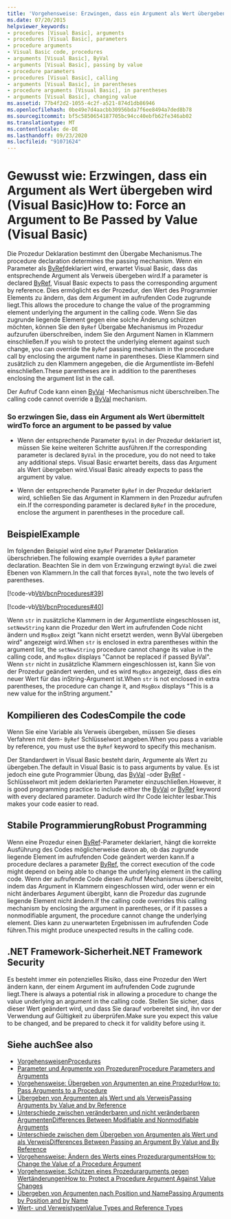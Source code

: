 ```yaml
---
title: 'Vorgehensweise: Erzwingen, dass ein Argument als Wert übergeben wird'
ms.date: 07/20/2015
helpviewer_keywords:
- procedures [Visual Basic], arguments
- procedures [Visual Basic], parameters
- procedure arguments
- Visual Basic code, procedures
- arguments [Visual Basic], ByVal
- arguments [Visual Basic], passing by value
- procedure parameters
- procedures [Visual Basic], calling
- arguments [Visual Basic], in parentheses
- procedure arguments [Visual Basic], in parentheses
- arguments [Visual Basic], changing value
ms.assetid: 77b4f2d2-1055-4c2f-a521-874d1db86946
ms.openlocfilehash: 0be49e7d4aacbb30956bda7f6ee8494a7ded8b78
ms.sourcegitcommit: bf5c5850654187705bc94cc40ebfb62fe346ab02
ms.translationtype: MT
ms.contentlocale: de-DE
ms.lasthandoff: 09/23/2020
ms.locfileid: "91071624"
---
```

# <a name="how-to-force-an-argument-to-be-passed-by-value-visual-basic"></a><span data-ttu-id="b607a-102">Gewusst wie: Erzwingen, dass ein Argument als Wert übergeben wird (Visual Basic)</span><span class="sxs-lookup"><span data-stu-id="b607a-102">How to: Force an Argument to Be Passed by Value (Visual Basic)</span></span>

<span data-ttu-id="b607a-103">Die Prozedur Deklaration bestimmt den Übergabe Mechanismus.</span><span class="sxs-lookup"><span data-stu-id="b607a-103">The procedure declaration determines the passing mechanism.</span></span> <span data-ttu-id="b607a-104">Wenn ein Parameter als [ByRef](../../../language-reference/modifiers/byref.md)deklariert wird, erwartet Visual Basic, dass das entsprechende Argument als Verweis übergeben wird.</span><span class="sxs-lookup"><span data-stu-id="b607a-104">If a parameter is declared [ByRef](../../../language-reference/modifiers/byref.md), Visual Basic expects to pass the corresponding argument by reference.</span></span> <span data-ttu-id="b607a-105">Dies ermöglicht es der Prozedur, den Wert des Programmier Elements zu ändern, das dem Argument im aufrufenden Code zugrunde liegt.</span><span class="sxs-lookup"><span data-stu-id="b607a-105">This allows the procedure to change the value of the programming element underlying the argument in the calling code.</span></span> <span data-ttu-id="b607a-106">Wenn Sie das zugrunde liegende Element gegen eine solche Änderung schützen möchten, können Sie den `ByRef` Übergabe Mechanismus im Prozedur aufzurufen überschreiben, indem Sie den Argument Namen in Klammern einschließen.</span><span class="sxs-lookup"><span data-stu-id="b607a-106">If you wish to protect the underlying element against such change, you can override the `ByRef` passing mechanism in the procedure call by enclosing the argument name in parentheses.</span></span> <span data-ttu-id="b607a-107">Diese Klammern sind zusätzlich zu den Klammern angegeben, die die Argumentliste im-Befehl einschließen.</span><span class="sxs-lookup"><span data-stu-id="b607a-107">These parentheses are in addition to the parentheses enclosing the argument list in the call.</span></span>  
  
 <span data-ttu-id="b607a-108">Der Aufruf Code kann einen [ByVal](../../../language-reference/modifiers/byval.md) -Mechanismus nicht überschreiben.</span><span class="sxs-lookup"><span data-stu-id="b607a-108">The calling code cannot override a [ByVal](../../../language-reference/modifiers/byval.md) mechanism.</span></span>  
  
### <a name="to-force-an-argument-to-be-passed-by-value"></a><span data-ttu-id="b607a-109">So erzwingen Sie, dass ein Argument als Wert übermittelt wird</span><span class="sxs-lookup"><span data-stu-id="b607a-109">To force an argument to be passed by value</span></span>  
  
- <span data-ttu-id="b607a-110">Wenn der entsprechende Parameter `ByVal` in der Prozedur deklariert ist, müssen Sie keine weiteren Schritte ausführen.</span><span class="sxs-lookup"><span data-stu-id="b607a-110">If the corresponding parameter is declared `ByVal` in the procedure, you do not need to take any additional steps.</span></span> <span data-ttu-id="b607a-111">Visual Basic erwartet bereits, dass das Argument als Wert übergeben wird.</span><span class="sxs-lookup"><span data-stu-id="b607a-111">Visual Basic already expects to pass the argument by value.</span></span>  
  
- <span data-ttu-id="b607a-112">Wenn der entsprechende Parameter `ByRef` in der Prozedur deklariert wird, schließen Sie das Argument in Klammern in den Prozedur aufrufen ein.</span><span class="sxs-lookup"><span data-stu-id="b607a-112">If the corresponding parameter is declared `ByRef` in the procedure, enclose the argument in parentheses in the procedure call.</span></span>  
  
## <a name="example"></a><span data-ttu-id="b607a-113">Beispiel</span><span class="sxs-lookup"><span data-stu-id="b607a-113">Example</span></span>  

 <span data-ttu-id="b607a-114">Im folgenden Beispiel wird eine `ByRef` Parameter Deklaration überschrieben.</span><span class="sxs-lookup"><span data-stu-id="b607a-114">The following example overrides a `ByRef` parameter declaration.</span></span> <span data-ttu-id="b607a-115">Beachten Sie in dem von Erzwingung erzwingt `ByVal` die zwei Ebenen von Klammern.</span><span class="sxs-lookup"><span data-stu-id="b607a-115">In the call that forces `ByVal`, note the two levels of parentheses.</span></span>  
  
 [!code-vb[VbVbcnProcedures#39](~/samples/snippets/visualbasic/VS_Snippets_VBCSharp/VbVbcnProcedures/VB/Class1.vb#39)]  
  
 [!code-vb[VbVbcnProcedures#40](~/samples/snippets/visualbasic/VS_Snippets_VBCSharp/VbVbcnProcedures/VB/Class1.vb#40)]  
  
 <span data-ttu-id="b607a-116">Wenn `str` in zusätzliche Klammern in der Argumentliste eingeschlossen ist, `setNewString` kann die Prozedur den Wert im aufrufenden Code nicht ändern und `MsgBox` zeigt "kann nicht ersetzt werden, wenn ByVal übergeben wird" angezeigt wird.</span><span class="sxs-lookup"><span data-stu-id="b607a-116">When `str` is enclosed in extra parentheses within the argument list, the `setNewString` procedure cannot change its value in the calling code, and `MsgBox` displays "Cannot be replaced if passed ByVal".</span></span> <span data-ttu-id="b607a-117">Wenn `str` nicht in zusätzliche Klammern eingeschlossen ist, kann Sie von der Prozedur geändert werden, und es wird `MsgBox` angezeigt, dass dies ein neuer Wert für das inString-Argument ist.</span><span class="sxs-lookup"><span data-stu-id="b607a-117">When `str` is not enclosed in extra parentheses, the procedure can change it, and `MsgBox` displays "This is a new value for the inString argument."</span></span>  
  
## <a name="compile-the-code"></a><span data-ttu-id="b607a-118">Kompilieren des Codes</span><span class="sxs-lookup"><span data-stu-id="b607a-118">Compile the code</span></span>  

 <span data-ttu-id="b607a-119">Wenn Sie eine Variable als Verweis übergeben, müssen Sie dieses Verfahren mit dem- `ByRef` Schlüsselwort angeben.</span><span class="sxs-lookup"><span data-stu-id="b607a-119">When you pass a variable by reference, you must use the `ByRef` keyword to specify this mechanism.</span></span>  
  
 <span data-ttu-id="b607a-120">Der Standardwert in Visual Basic besteht darin, Argumente als Wert zu übergeben.</span><span class="sxs-lookup"><span data-stu-id="b607a-120">The default in Visual Basic is to pass arguments by value.</span></span> <span data-ttu-id="b607a-121">Es ist jedoch eine gute Programmier Übung, das [ByVal](../../../language-reference/modifiers/byval.md) -oder [ByRef](../../../language-reference/modifiers/byref.md) -Schlüsselwort mit jedem deklarierten Parameter einzuschließen.</span><span class="sxs-lookup"><span data-stu-id="b607a-121">However, it is good programming practice to include either the [ByVal](../../../language-reference/modifiers/byval.md) or [ByRef](../../../language-reference/modifiers/byref.md) keyword with every declared parameter.</span></span> <span data-ttu-id="b607a-122">Dadurch wird Ihr Code leichter lesbar.</span><span class="sxs-lookup"><span data-stu-id="b607a-122">This makes your code easier to read.</span></span>  
  
## <a name="robust-programming"></a><span data-ttu-id="b607a-123">Stabile Programmierung</span><span class="sxs-lookup"><span data-stu-id="b607a-123">Robust Programming</span></span>  

 <span data-ttu-id="b607a-124">Wenn eine Prozedur einen [ByRef](../../../language-reference/modifiers/byref.md)-Parameter deklariert, hängt die korrekte Ausführung des Codes möglicherweise davon ab, ob das zugrunde liegende Element im aufrufenden Code geändert werden kann.</span><span class="sxs-lookup"><span data-stu-id="b607a-124">If a procedure declares a parameter [ByRef](../../../language-reference/modifiers/byref.md), the correct execution of the code might depend on being able to change the underlying element in the calling code.</span></span> <span data-ttu-id="b607a-125">Wenn der aufrufende Code diesen Aufruf Mechanismus überschreibt, indem das Argument in Klammern eingeschlossen wird, oder wenn er ein nicht änderbares Argument übergibt, kann die Prozedur das zugrunde liegende Element nicht ändern.</span><span class="sxs-lookup"><span data-stu-id="b607a-125">If the calling code overrides this calling mechanism by enclosing the argument in parentheses, or if it passes a nonmodifiable argument, the procedure cannot change the underlying element.</span></span> <span data-ttu-id="b607a-126">Dies kann zu unerwarteten Ergebnissen im aufrufenden Code führen.</span><span class="sxs-lookup"><span data-stu-id="b607a-126">This might produce unexpected results in the calling code.</span></span>  
  
## <a name="net-framework-security"></a><span data-ttu-id="b607a-127">.NET Framework-Sicherheit</span><span class="sxs-lookup"><span data-stu-id="b607a-127">.NET Framework Security</span></span>  

 <span data-ttu-id="b607a-128">Es besteht immer ein potenzielles Risiko, dass eine Prozedur den Wert ändern kann, der einem Argument im aufrufenden Code zugrunde liegt.</span><span class="sxs-lookup"><span data-stu-id="b607a-128">There is always a potential risk in allowing a procedure to change the value underlying an argument in the calling code.</span></span> <span data-ttu-id="b607a-129">Stellen Sie sicher, dass dieser Wert geändert wird, und dass Sie darauf vorbereitet sind, ihn vor der Verwendung auf Gültigkeit zu überprüfen.</span><span class="sxs-lookup"><span data-stu-id="b607a-129">Make sure you expect this value to be changed, and be prepared to check it for validity before using it.</span></span>  
  
## <a name="see-also"></a><span data-ttu-id="b607a-130">Siehe auch</span><span class="sxs-lookup"><span data-stu-id="b607a-130">See also</span></span>

- [<span data-ttu-id="b607a-131">Vorgehensweisen</span><span class="sxs-lookup"><span data-stu-id="b607a-131">Procedures</span></span>](./index.md)
- [<span data-ttu-id="b607a-132">Parameter und Argumente von Prozeduren</span><span class="sxs-lookup"><span data-stu-id="b607a-132">Procedure Parameters and Arguments</span></span>](./procedure-parameters-and-arguments.md)
- [<span data-ttu-id="b607a-133">Vorgehensweise: Übergeben von Argumenten an eine Prozedur</span><span class="sxs-lookup"><span data-stu-id="b607a-133">How to: Pass Arguments to a Procedure</span></span>](./how-to-pass-arguments-to-a-procedure.md)
- [<span data-ttu-id="b607a-134">Übergeben von Argumenten als Wert und als Verweis</span><span class="sxs-lookup"><span data-stu-id="b607a-134">Passing Arguments by Value and by Reference</span></span>](./passing-arguments-by-value-and-by-reference.md)
- [<span data-ttu-id="b607a-135">Unterschiede zwischen veränderbaren und nicht veränderbaren Argumenten</span><span class="sxs-lookup"><span data-stu-id="b607a-135">Differences Between Modifiable and Nonmodifiable Arguments</span></span>](./differences-between-modifiable-and-nonmodifiable-arguments.md)
- [<span data-ttu-id="b607a-136">Unterschiede zwischen dem Übergeben von Argumenten als Wert und als Verweis</span><span class="sxs-lookup"><span data-stu-id="b607a-136">Differences Between Passing an Argument By Value and By Reference</span></span>](./differences-between-passing-an-argument-by-value-and-by-reference.md)
- [<span data-ttu-id="b607a-137">Vorgehensweise: Ändern des Werts eines Prozedurarguments</span><span class="sxs-lookup"><span data-stu-id="b607a-137">How to: Change the Value of a Procedure Argument</span></span>](./how-to-change-the-value-of-a-procedure-argument.md)
- [<span data-ttu-id="b607a-138">Vorgehensweise: Schützen eines Prozedurarguments gegen Wertänderungen</span><span class="sxs-lookup"><span data-stu-id="b607a-138">How to: Protect a Procedure Argument Against Value Changes</span></span>](./how-to-protect-a-procedure-argument-against-value-changes.md)
- [<span data-ttu-id="b607a-139">Übergeben von Argumenten nach Position und Name</span><span class="sxs-lookup"><span data-stu-id="b607a-139">Passing Arguments by Position and by Name</span></span>](./passing-arguments-by-position-and-by-name.md)
- [<span data-ttu-id="b607a-140">Wert- und Verweistypen</span><span class="sxs-lookup"><span data-stu-id="b607a-140">Value Types and Reference Types</span></span>](../data-types/value-types-and-reference-types.md)
